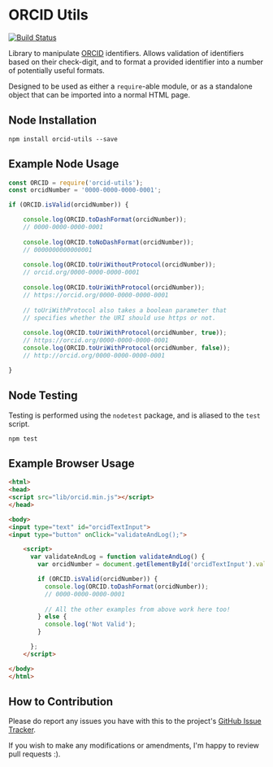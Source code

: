 # ORCID Utils


[![Build Status](https://travis-ci.org/alexswilliams/orcid-utils.svg?branch=master)](https://travis-ci.org/alexswilliams/orcid-utils)

Library to manipulate [ORCID](https://orcid.org/) identifiers.
Allows validation of identifiers based on their check-digit,
and to format a provided identifier into a number of potentially
useful formats. 

Designed to be used as either a `require`-able module, or as 
a standalone object that can be imported into a normal HTML page.

## Node Installation

`npm install orcid-utils --save`

## Example Node Usage

```javascript
const ORCID = require('orcid-utils');
const orcidNumber = '0000-0000-0000-0001';

if (ORCID.isValid(orcidNumber)) {

    console.log(ORCID.toDashFormat(orcidNumber));
    // 0000-0000-0000-0001
    
    console.log(ORCID.toNoDashFormat(orcidNumber));
    // 0000000000000001
    
    console.log(ORCID.toUriWithoutProtocol(orcidNumber));
    // orcid.org/0000-0000-0000-0001
    
    console.log(ORCID.toUriWithProtocol(orcidNumber));
    // https://orcid.org/0000-0000-0000-0001
    
    // toUriWithProtocol also takes a boolean parameter that
    // specifies whether the URI should use https or not.
    
    console.log(ORCID.toUriWithProtocol(orcidNumber, true));
    // https://orcid.org/0000-0000-0000-0001    
    console.log(ORCID.toUriWithProtocol(orcidNumber, false));
    // http://orcid.org/0000-0000-0000-0001

}
```

## Node Testing

Testing is performed using the `nodetest` package, and is aliased
to the `test` script.

`npm test`

## Example Browser Usage

```html
<html>
<head>
<script src="lib/orcid.min.js"></script>
</head>

<body>
<input type="text" id="orcidTextInput">
<input type="button" onClick="validateAndLog();">

    <script>
      var validateAndLog = function validateAndLog() {
        var orcidNumber = document.getElementById('orcidTextInput').value;

        if (ORCID.isValid(orcidNumber)) {
          console.log(ORCID.toDashFormat(orcidNumber));
          // 0000-0000-0000-0001
          
          // All the other examples from above work here too!
        } else {
          console.log('Not Valid');
        }

      };
    </script>

</body>
</html>
```

## How to Contribution

Please do report any issues you have with this to the project's
[GitHub Issue Tracker](https://github.com/alexswilliams/orcid-utils/issues).

If you wish to make any modifications or amendments, I'm happy to
review pull requests :).

